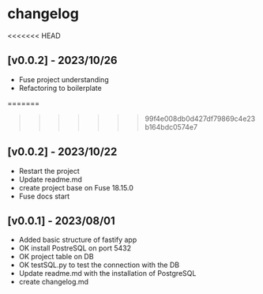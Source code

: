 # changelog

<<<<<<< HEAD
## [v0.0.2] - 2023/10/26

- Fuse project understanding
- Refactoring to boilerplate

=======
>>>>>>> 99f4e008db0d427df79869c4e23b164bdc0574e7
## [v0.0.2] - 2023/10/22

- Restart the project
- Update readme.md
- create project base on Fuse 18.15.0
- Fuse docs start


## [v0.0.1] - 2023/08/01

- Added basic structure of fastify app
- OK install PostreSQL on port 5432
- OK project table on DB 
- OK testSQL.py to test the connection with the DB
- Update readme.md with the installation of PostgreSQL
- create changelog.md
